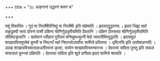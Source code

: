 +++
title = "३८ अङ्गानां उद्धरणं श्रपणं च"

+++

पशुं विशास्ति । गुदं मा निर्व्लेषीर्वनिष्ठुं मा निर्व्लेषीः इति संप्रेष्यति । हृदयाद्युद्धरणम् । हृदयं जिह्वा वक्षो यकृद्वृक्यौ सव्यं दोरुभे पार्श्वे दक्षिणा श्रोणिर्गुदतृतीयमिति दैवतानि । दक्षिणं दोस्सव्या श्रोणिर्गुदतृतीयमिति सौविष्टकृतानि । क्लोमानं प्लीहानं पुरीततं वनिष्ठुमध्यूध्नीं मेदो जाघनीमित्युद्धरति । हृदयशूलं शाखापवित्रमुपवेषं कुम्भीं च निष्टप्तँ रक्षो निष्टप्तोऽघशँसः शामित्रे प्रतितप्य । धृष्टिरसि इति उपवेषादानादि । उदक् शाखापवित्रमत्यादधातीत्यन्तं कृत्वा, सव्येन शाखापवित्रमन्वारभ्य । देवस्त्वा सविता पुनतु इति सकलं मांसजातं कुम्भ्यां प्रक्षिपति । देवस्त्वा सविता इति शूले प्रणीक्ष्य हृदयं शामित्रे श्रपयति ।
